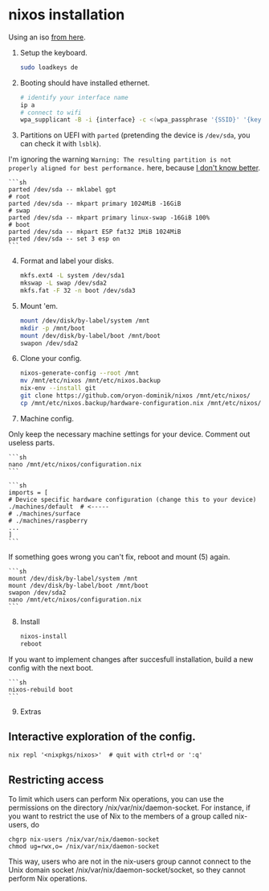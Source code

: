 # nixos installation

Using an iso [from here](https://releases.nixos.org/?prefix=nixos/).

1. Setup the keyboard.

    ```sh
    sudo loadkeys de
    ```

2. Booting should have installed ethernet.

    ```sh
    # identify your interface name
    ip a
    # connect to wifi
    wpa_supplicant -B -i {interface} -c <(wpa_passphrase '{SSID}' '{key}')
    ```

3. Partitions on UEFI with `parted` (pretending the device is `/dev/sda`, you can check it with `lsblk`).

I'm ignoring the warning `Warning: The resulting partition is not properly aligned for best performance.` 
here, because [I don't know better](https://rainbow.chard.org/2013/01/30/how-to-align-partitions-for-best-performance-using-parted/).

    ```sh
    parted /dev/sda -- mklabel gpt
    # root
    parted /dev/sda -- mkpart primary 1024MiB -16GiB
    # swap
    parted /dev/sda -- mkpart primary linux-swap -16GiB 100%
    # boot
    parted /dev/sda -- mkpart ESP fat32 1MiB 1024MiB
    parted /dev/sda -- set 3 esp on
    ```

4. Format and label your disks.

    ```sh
    mkfs.ext4 -L system /dev/sda1
    mkswap -L swap /dev/sda2
    mkfs.fat -F 32 -n boot /dev/sda3
    ```

5. Mount 'em.

    ```sh
    mount /dev/disk/by-label/system /mnt
    mkdir -p /mnt/boot
    mount /dev/disk/by-label/boot /mnt/boot
    swapon /dev/sda2
    ```

6. Clone your config.

    ```sh
    nixos-generate-config --root /mnt
    mv /mnt/etc/nixos /mnt/etc/nixos.backup
    nix-env --install git
    git clone https://github.com/oryon-dominik/nixos /mnt/etc/nixos/
    cp /mnt/etc/nixos.backup/hardware-configuration.nix /mnt/etc/nixos/hardware-configuration.nix
    ```

7. Machine config.

Only keep the necessary machine settings for your device. Comment out useless parts.

    ```sh
    nano /mnt/etc/nixos/configuration.nix
    ```

    ```sh
    imports = [
    # Device specific hardware configuration (change this to your device)
    ./machines/default  # <-----
    # ./machines/surface
    # ./machines/raspberry
    ...
    ]
    ```

If something goes wrong you can't fix, reboot and mount (5) again.

    ```sh
    mount /dev/disk/by-label/system /mnt
    mount /dev/disk/by-label/boot /mnt/boot
    swapon /dev/sda2
    nano /mnt/etc/nixos/configuration.nix
    ```

8. Install

    ```sh
    nixos-install
    reboot

If you want to implement changes after succesfull installation, build a new config with the next boot.

    ```sh
    nixos-rebuild boot
    ```


9. Extras

## Interactive exploration of the config.

    nix repl '<nixpkgs/nixos>'  # quit with ctrl+d or ':q'


## Restricting access

To limit which users can perform Nix operations, you can use the permissions on the directory /nix/var/nix/daemon-socket.
 For instance, if you want to restrict the use of Nix to the members of a group called nix-users, do

    chgrp nix-users /nix/var/nix/daemon-socket
    chmod ug=rwx,o= /nix/var/nix/daemon-socket

This way, users who are not in the nix-users group cannot connect to the Unix domain socket /nix/var/nix/daemon-socket/socket,
 so they cannot perform Nix operations.
